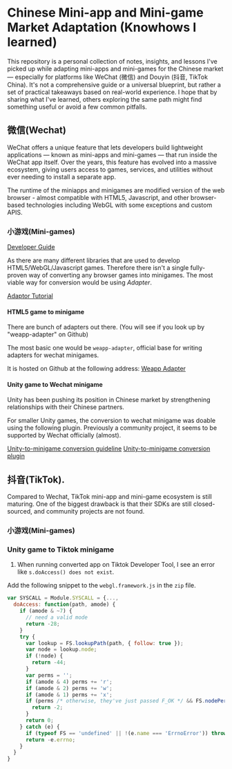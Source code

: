 # Chinese Mini-app and Mini-game Market Adaptation (Knowhows I learned)

This repository is a personal collection of notes, insights, and lessons I've picked up while adapting mini-apps and mini-games for the Chinese market — especially for platforms like WeChat (微信) and Douyin (抖音, TikTok China).
It's not a comprehensive guide or a universal blueprint, but rather a set of practical takeaways based on real-world experience. I hope that by sharing what I've learned, others exploring the same path might find something useful or avoid a few common pitfalls.


## 微信(Wechat)

WeChat offers a unique feature that lets developers build lightweight applications — known as mini-apps and mini-games — that run inside the WeChat app itself. Over the years, this feature has evolved into a massive ecosystem, giving users access to games, services, and utilities without ever needing to install a separate app.

The runtime of the miniapps and minigames are modified version of the web browser - almost compatible with HTML5, Javascript, and other browser-based technologies including WebGL with some exceptions and custom APIS.

### 小游戏(Mini-games)

[Developer Guide](https://developers.weixin.qq.com/minigame/dev/guide/)

As there are many different libraries that are used to develop HTML5/WebGL/Javascript games.
Therefore there isn't a single fully-proven way of converting any browser games into minigames.
The most viable way for conversion would be using *Adapter*.

[Adaptor Tutorial](https://developers.weixin.qq.com/minigame/en/dev/tutorial/base/adapter.html)

#### HTML5 game to minigame

There are bunch of adapters out there. (You will see if you look up by "weapp-adapter" on Github)

The most basic one would be `weapp-adapter`, official base for writing adapters for wechat minigames.

It is hosted on Github at the following address:
[Weapp Adapter](https://github.com/finscn/weapp-adapter)

#### Unity game to Wechat minigame

Unity has been pushing its position in Chinese market by strengthening relationships with their Chinese partners.

For smaller Unity games, the conversion to wechat minigame was doable using the following plugin.
Previously a community project, it seems to be supported by Wechat officially (almost).

[Unity-to-minigame conversion guideline](https://wechat-miniprogram.github.io/minigame-unity-webgl-transform/)
[Unity-to-minigame conversion plugin](https://github.com/wechat-miniprogram/minigame-tuanjie-transform-sdk)

## 抖音(TikTok).

Compared to Wechat, TikTok mini-app and mini-game ecosystem is still maturing.
One of the biggest drawback is that their SDKs are still closed-sourced, and community projects are not found.

### 小游戏(Mini-games)

### Unity game to Tiktok minigame


1. When running converted app on Tiktok Developer Tool, I see an error like `s.doAccess() does not exist`.

  Add the following snippet to the `webgl.framework.js` in the `zip` file.
  ```javascript
  var SYSCALL = Module.SYSCALL = {...,
    doAccess: function(path, amode) {
      if (amode & ~7) {
        // need a valid mode
        return -28;
      }
      try {
        var lookup = FS.lookupPath(path, { follow: true });
        var node = lookup.node;
        if (!node) {
          return -44;
        }
        var perms = '';
        if (amode & 4) perms += 'r';
        if (amode & 2) perms += 'w';
        if (amode & 1) perms += 'x';
        if (perms /* otherwise, they've just passed F_OK */ && FS.nodePermissions(node, perms)) {
          return -2;
        }
        return 0;
      } catch (e) {
        if (typeof FS == 'undefined' || !(e.name === 'ErrnoError')) throw e;
        return -e.errno;
      }
    }
  }
  ```

